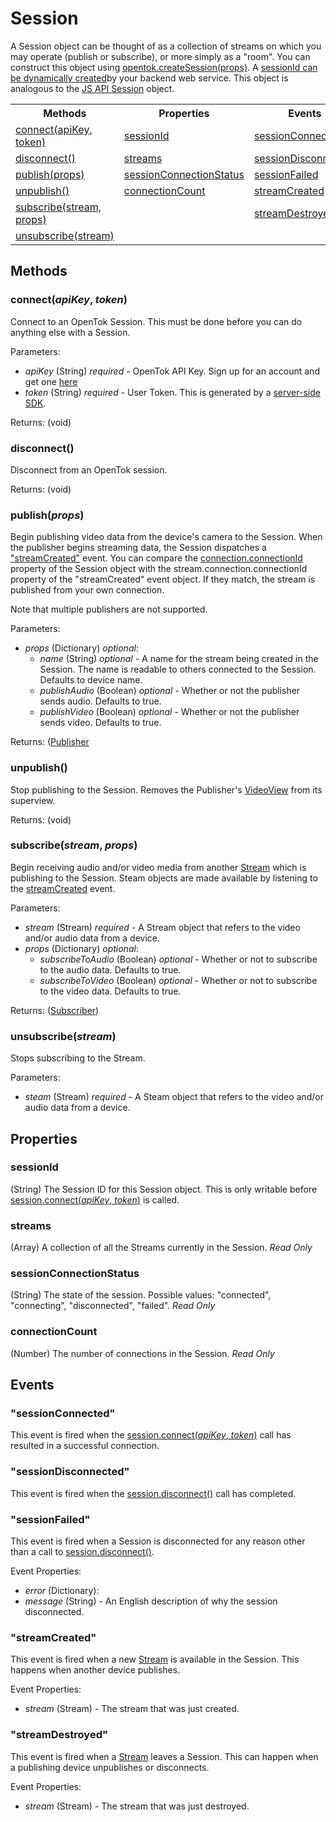 # Session

A Session object can be thought of as a collection of streams on which you may operate (publish or subscribe), or more simply as a "room". 
You can construct this object using [opentok.createSession(props)](opentok.md#createsessionprops). A
[sessionId can be dynamically created](http://tokbox.com/opentok/tutorials/create-session/)by your backend web service. This object is
analogous to the [JS API Session](http://www.tokbox.com/opentok/docs/js/reference/Session.html) object.

<nav>
  <table>
    <tr>
      <th>Methods</th>
      <th>Properties</th>
      <th>Events</th>
    </tr>
    <tr>
      <td><a href="#connectapikey-token">connect(apiKey, token)</a></td>
      <td><a href="#sessionid">sessionId</a></td>
      <td><a href="#sessionconnected">sessionConnected</a></td>
    </tr>
    <tr>
      <td><a href="#disconnect">disconnect()</a></td>
      <td><a href="#streams">streams</a></td>
      <td><a href="#sessiondisconnected">sessionDisconnected</a></td>
    </tr>
    <tr>
      <td><a href="#publishprops">publish(props)</a></td>
      <td><a href="#sessionconnectionstatus">sessionConnectionStatus</a></td>
      <td><a href="#sessionfailed">sessionFailed</a></td>
    </tr>
    <tr>
      <td><a href="#unpublish">unpublish()</a></td>
      <td><a href="#connectioncount">connectionCount</a></td>
      <td><a href="#streamcreated">streamCreated</a></td>
    </tr>
    <tr>
      <td><a href="#subscribestream-props">subscribe(stream, props)</a></td>
      <td></td>
      <td><a href="#streamdestroyed">streamDestroyed</a></td>
    </tr>
    <tr>
      <td><a href="#unsubscribe_stream_">unsubscribe(stream)</a></td>
      <td></td>
      <td></td>
    </tr>
  </table>
</nav>

## Methods

### connect(_apiKey_, _token_)

Connect to an OpenTok Session. This must be done before you can do anything else with a Session.

Parameters:
*  _apiKey_ (String) _required_ - OpenTok API Key. Sign up for an account and get one 
   [here](https://dashboard.tokbox.com/users/sign_in)
*  _token_ (String) _required_ - User Token. This is generated by a
   [server-side SDK](http://tokbox.com/opentok/libraries/server/).

Returns: (void)

### disconnect()

Disconnect from an OpenTok session.

Returns: (void)

### publish(_props_)

Begin publishing video data from the device's camera to the Session. When the publisher begins streaming data, the Session dispatches
a ["streamCreated"](#streamcreated) event. You can compare the [connection.connectionId](connection.md#connectionid) property of the Session object with the stream.connection.connectionId
property of the "streamCreated" event object. If they match, the stream is published from your own connection.

Note that multiple publishers are not supported.

Parameters:
*  _props_ (Dictionary) _optional_:
   *  _name_ (String) _optional_ - A name for the stream being created in the Session. The name is readable to others connected to the Session. Defaults to device name.
   *  _publishAudio_ (Boolean) _optional_ - Whether or not the publisher sends audio. Defaults to true.
   *  _publishVideo_ (Boolean) _optional_ - Whether or not the publisher sends video. Defaults to true.

Returns: ([Publisher](publisher.md#publisher)

### unpublish()

Stop publishing to the Session. Removes the Publisher's [VideoView](videoview.md#videoview) from its superview.

Returns: (void)

### subscribe(_stream_, _props_)

Begin receiving audio and/or video media from another [Stream](stream.md#stream) which is publishing to the Session. Steam
objects are made available by listening to the [streamCreated](#streamcreated) event.

Parameters:
*  _stream_ (Stream) _required_ - A Stream object that refers to the video and/or audio data from a device.
*  _props_ (Dictionary) _optional_:
   *  _subscribeToAudio_ (Boolean) _optional_ - Whether or not to subscribe to the audio data. Defaults to true.
   *  _subscribeToVideo_ (Boolean) _optional_ - Whether or not to subscribe to the video data. Defaults to true.

Returns: ([Subscriber](subscriber.md#subscriber))

### unsubscribe(_stream_)

Stops subscribing to the Stream.

Parameters:
*  _steam_ (Stream) _required_ - A Steam object that refers to the video and/or audio data from a device.

## Properties

### sessionId

(String) The Session ID for this Session object. This is only writable before [session.connect(_apiKey_, _token_)](#connectapikey-token) is called.

### streams

(Array<Stream>) A collection of all the Streams currently in the Session. _Read Only_

### sessionConnectionStatus

(String) The state of the session. Possible values: "connected", "connecting", "disconnected", "failed". _Read Only_

### connectionCount

(Number) The number of connections in the Session. _Read Only_

## Events

### "sessionConnected"

This event is fired when the [session.connect(_apiKey_, _token_)](#connectapikey-token) call has resulted in a successful connection.

### "sessionDisconnected"

This event is fired when the [session.disconnect()](#disconnect) call has completed.

### "sessionFailed"

This event is fired when a Session is disconnected for any reason other than a call to [session.disconnect()](#disconnect).

Event Properties:
*  _error_ (Dictionary):
  *  _message_ (String) - An English description of why the session disconnected.

### "streamCreated"

This event is fired when a new [Stream](stream.md#stream) is available in the Session. This happens when another device publishes.

Event Properties:
*   _stream_ (Stream) - The stream that was just created.

### "streamDestroyed"

This event is fired when a [Stream](stream.md#stream) leaves a Session. This can happen when a publishing device unpublishes or disconnects.

Event Properties:
*   _stream_ (Stream) - The stream that was just destroyed.

